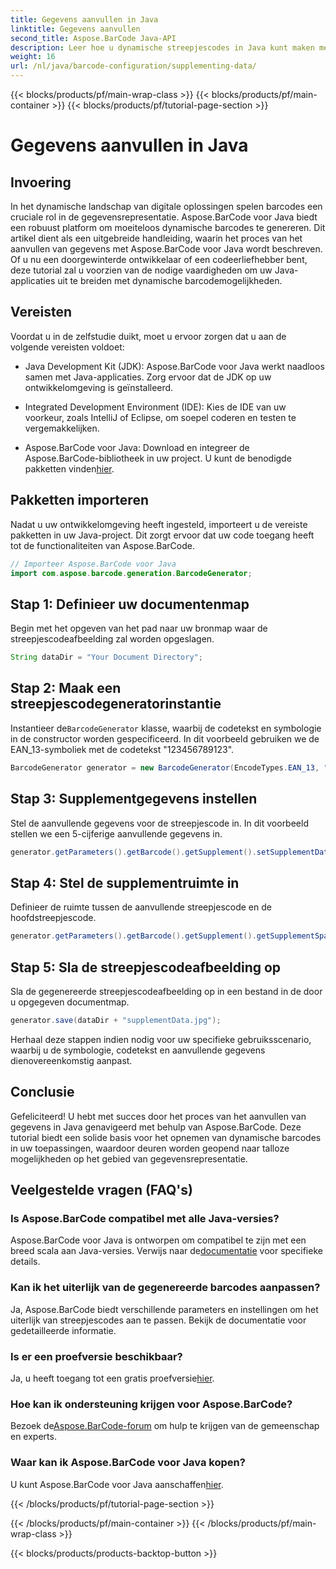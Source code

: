 ```yaml
---
title: Gegevens aanvullen in Java
linktitle: Gegevens aanvullen
second_title: Aspose.BarCode Java-API
description: Leer hoe u dynamische streepjescodes in Java kunt maken met Aspose.BarCode. Stapsgewijze handleiding voor het aanvullen van gegevens met EAN_13-symboliek.
weight: 16
url: /nl/java/barcode-configuration/supplementing-data/
---
```


{{< blocks/products/pf/main-wrap-class >}}
{{< blocks/products/pf/main-container >}}
{{< blocks/products/pf/tutorial-page-section >}}

# Gegevens aanvullen in Java


## Invoering

In het dynamische landschap van digitale oplossingen spelen barcodes een cruciale rol in de gegevensrepresentatie. Aspose.BarCode voor Java biedt een robuust platform om moeiteloos dynamische barcodes te genereren. Dit artikel dient als een uitgebreide handleiding, waarin het proces van het aanvullen van gegevens met Aspose.BarCode voor Java wordt beschreven. Of u nu een doorgewinterde ontwikkelaar of een codeerliefhebber bent, deze tutorial zal u voorzien van de nodige vaardigheden om uw Java-applicaties uit te breiden met dynamische barcodemogelijkheden.

## Vereisten

Voordat u in de zelfstudie duikt, moet u ervoor zorgen dat u aan de volgende vereisten voldoet:

- Java Development Kit (JDK): Aspose.BarCode voor Java werkt naadloos samen met Java-applicaties. Zorg ervoor dat de JDK op uw ontwikkelomgeving is geïnstalleerd.

- Integrated Development Environment (IDE): Kies de IDE van uw voorkeur, zoals IntelliJ of Eclipse, om soepel coderen en testen te vergemakkelijken.

- Aspose.BarCode voor Java: Download en integreer de Aspose.BarCode-bibliotheek in uw project. U kunt de benodigde pakketten vinden[hier](https://releases.aspose.com/barcode/java/).

## Pakketten importeren

Nadat u uw ontwikkelomgeving heeft ingesteld, importeert u de vereiste pakketten in uw Java-project. Dit zorgt ervoor dat uw code toegang heeft tot de functionaliteiten van Aspose.BarCode.

```java
// Importeer Aspose.BarCode voor Java
import com.aspose.barcode.generation.BarcodeGenerator;
```

## Stap 1: Definieer uw documentenmap

Begin met het opgeven van het pad naar uw bronmap waar de streepjescodeafbeelding zal worden opgeslagen.

```java
String dataDir = "Your Document Directory";
```

## Stap 2: Maak een streepjescodegeneratorinstantie

 Instantieer de`BarcodeGenerator` klasse, waarbij de codetekst en symbologie in de constructor worden gespecificeerd. In dit voorbeeld gebruiken we de EAN_13-symboliek met de codetekst "123456789123".

```java
BarcodeGenerator generator = new BarcodeGenerator(EncodeTypes.EAN_13, "123456789123");
```

## Stap 3: Supplementgegevens instellen

Stel de aanvullende gegevens voor de streepjescode in. In dit voorbeeld stellen we een 5-cijferige aanvullende gegevens in.

```java
generator.getParameters().getBarcode().getSupplement().setSupplementData("12345");
```

## Stap 4: Stel de supplementruimte in

Definieer de ruimte tussen de aanvullende streepjescode en de hoofdstreepjescode.

```java
generator.getParameters().getBarcode().getSupplement().getSupplementSpace().setPoint(2.0f);
```

## Stap 5: Sla de streepjescodeafbeelding op

Sla de gegenereerde streepjescodeafbeelding op in een bestand in de door u opgegeven documentmap.

```java
generator.save(dataDir + "supplementData.jpg");
```

Herhaal deze stappen indien nodig voor uw specifieke gebruiksscenario, waarbij u de symbologie, codetekst en aanvullende gegevens dienovereenkomstig aanpast.

## Conclusie

Gefeliciteerd! U hebt met succes door het proces van het aanvullen van gegevens in Java genavigeerd met behulp van Aspose.BarCode. Deze tutorial biedt een solide basis voor het opnemen van dynamische barcodes in uw toepassingen, waardoor deuren worden geopend naar talloze mogelijkheden op het gebied van gegevensrepresentatie.

## Veelgestelde vragen (FAQ's)

### Is Aspose.BarCode compatibel met alle Java-versies?
 Aspose.BarCode voor Java is ontworpen om compatibel te zijn met een breed scala aan Java-versies. Verwijs naar de[documentatie](https://reference.aspose.com/barcode/java/) voor specifieke details.

### Kan ik het uiterlijk van de gegenereerde barcodes aanpassen?
Ja, Aspose.BarCode biedt verschillende parameters en instellingen om het uiterlijk van streepjescodes aan te passen. Bekijk de documentatie voor gedetailleerde informatie.

### Is er een proefversie beschikbaar?
Ja, u heeft toegang tot een gratis proefversie[hier](https://releases.aspose.com/).

### Hoe kan ik ondersteuning krijgen voor Aspose.BarCode?
 Bezoek de[Aspose.BarCode-forum](https://forum.aspose.com/c/barcode/13) om hulp te krijgen van de gemeenschap en experts.

### Waar kan ik Aspose.BarCode voor Java kopen?
 U kunt Aspose.BarCode voor Java aanschaffen[hier](https://purchase.aspose.com/buy).




{{< /blocks/products/pf/tutorial-page-section >}}

{{< /blocks/products/pf/main-container >}}
{{< /blocks/products/pf/main-wrap-class >}}

{{< blocks/products/products-backtop-button >}}
